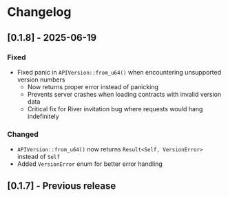 # Changelog

## [0.1.8] - 2025-06-19

### Fixed
- Fixed panic in `APIVersion::from_u64()` when encountering unsupported version numbers
  - Now returns proper error instead of panicking
  - Prevents server crashes when loading contracts with invalid version data
  - Critical fix for River invitation bug where requests would hang indefinitely

### Changed
- `APIVersion::from_u64()` now returns `Result<Self, VersionError>` instead of `Self`
- Added `VersionError` enum for better error handling

## [0.1.7] - Previous release